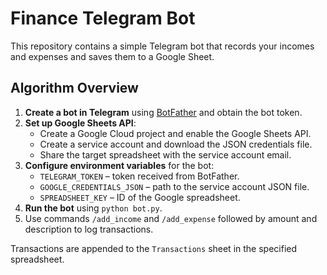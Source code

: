 # Finance Telegram Bot

This repository contains a simple Telegram bot that records your incomes and expenses and saves them to a Google Sheet.

## Algorithm Overview

1. **Create a bot in Telegram** using [BotFather](https://core.telegram.org/bots#botfather) and obtain the bot token.
2. **Set up Google Sheets API**:
   - Create a Google Cloud project and enable the Google Sheets API.
   - Create a service account and download the JSON credentials file.
   - Share the target spreadsheet with the service account email.
3. **Configure environment variables** for the bot:
   - `TELEGRAM_TOKEN` – token received from BotFather.
   - `GOOGLE_CREDENTIALS_JSON` – path to the service account JSON file.
   - `SPREADSHEET_KEY` – ID of the Google spreadsheet.
4. **Run the bot** using `python bot.py`.
5. Use commands `/add_income` and `/add_expense` followed by amount and description to log transactions.

Transactions are appended to the `Transactions` sheet in the specified spreadsheet.
